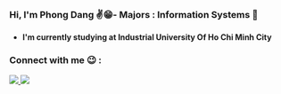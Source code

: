 ### **Hi, I'm Phong Dang ✌😁- Majors : Information Systems 🔄**
- **I'm currently studying at Industrial University Of Ho Chi Minh City**

### **Connect with me 😉 :**
<a href="https://www.facebook.com/phongdzz5601/" target="_blank"><img src="https://img.icons8.com/bubbles/50/000000/facebook-new.png"/>
<a href="http://www.linkedin.com/in/phongdz5601"><img src="https://img.icons8.com/bubbles/50/000000/linkedin.png"/>



